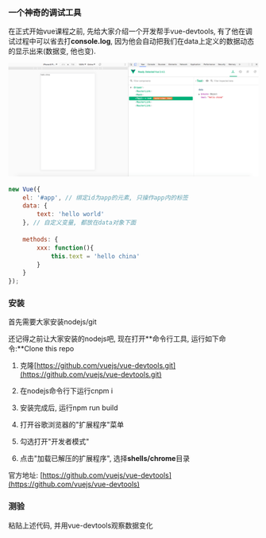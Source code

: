 ### 一个神奇的调试工具

在正式开始vue课程之前, 先给大家介绍一个开发帮手vue-devtools, 有了他在调试过程中可以省去打**console.log**, 因为他会自动把我们在data上定义的数据动态的显示出来\(数据变, 他也变\).

![](/assets/vue-devtools.png)

```js
new Vue({
    el: '#app', // 绑定id为app的元素, 只操作app内的标签
    data: {
        text: 'hello world'
    }, // 自定义变量, 都放在data对象下面

    methods: {
        xxx: function(){
            this.text = 'hello china'
        }
    }
});
```

### 安装

首先需要大家安装nodejs/git

还记得之前让大家安装的nodejs吧, 现在打开**命令行工具, 运行如下命令:**Clone this repo

1. 克隆[https://github.com/vuejs/vue-devtools.git](https://github.com/vuejs/vue-devtools.git)
2. 在nodejs命令行下运行cnpm i

3. 安装完成后, 运行npm run build

4. 打开谷歌浏览器的"扩展程序"菜单

5. 勾选打开"开发者模式"

6. 点击"加载已解压的扩展程序", 选择**shells/chrome**目录

官方地址: [https://github.com/vuejs/vue-devtools](https://github.com/vuejs/vue-devtools)

### 测验

粘贴上述代码, 并用vue-devtools观察数据变化

